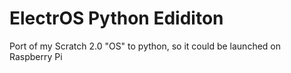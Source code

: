 # ElectrOS Python Ediditon
Port of my Scratch 2.0 "OS" to python, so it could be launched on Raspberry Pi
